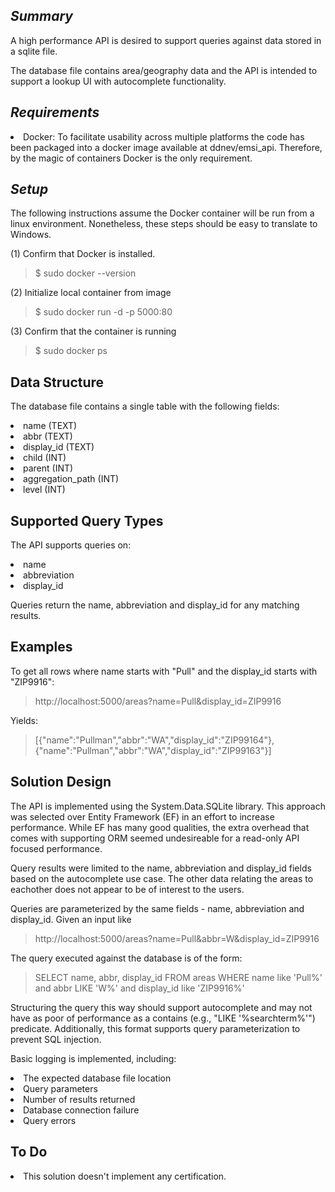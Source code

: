 ## _Summary_
A high performance API is desired to support queries against data stored in a sqlite file. 

The database file contains area/geography data and the API is intended to support a lookup UI with autocomplete functionality. 

## _Requirements_
<li> Docker: To facilitate usability across multiple platforms the code has been packaged into a docker image available at ddnev/emsi_api. Therefore, by the magic of containers Docker is the only requirement. 

## _Setup_
The following instructions assume the Docker container will be run from a linux environment. Nonetheless, these steps should be easy to translate to Windows. 
  
(1) Confirm that Docker is installed.
> $ sudo docker --version
  
(2) Initialize local container from image
> $ sudo docker run -d -p 5000:80
  
(3) Confirm that the container is running
> $ sudo docker ps

## Data Structure
The database file contains a single table with the following fields:
  <li> name (TEXT)
  <li> abbr (TEXT)
  <li> display_id (TEXT)
  <li> child (INT)
  <li> parent (INT)
  <li> aggregation_path (INT)
  <li> level (INT)
  
## Supported Query Types
The API supports queries on: 
    <li> name 
    <li> abbreviation
    <li> display_id
    
Queries return the name, abbreviation and display_id for any matching results.
      
## Examples
To get all rows where name starts with "Pull" and the display_id starts with "ZIP9916":
> http://localhost:5000/areas?name=Pull&display_id=ZIP9916
  
Yields:
>[{"name":"Pullman","abbr":"WA","display_id":"ZIP99164"},{"name":"Pullman","abbr":"WA","display_id":"ZIP99163"}]

## Solution Design
The API is implemented using the System.Data.SQLite library. This approach was selected over Entity Framework (EF) in an effort to increase performance. While EF has many good qualities, the extra overhead that comes with supporting ORM seemed undesireable for a read-only API focused performance.
      
Query results were limited to the name, abbreviation and display_id fields based on the autocomplete use case. The other data relating the areas to eachother does not appear to be of interest to the users.
      
Queries are parameterized by the same fields - name, abbreviation and display_id. Given an input like  
> http://localhost:5000/areas?name=Pull&abbr=W&display_id=ZIP9916  
      
The query executed against the database is of the form:  
> SELECT name, abbr, display_id FROM areas WHERE name like 'Pull%' and abbr LIKE 'W%' and display_id like 'ZIP9916%'  
      
Structuring the query this way should support autocomplete and may not have as poor of performance as a contains (e.g., "LIKE '%searchterm%'") predicate. Additionally, this format supports query parameterization to prevent SQL injection.   
      
Basic logging is implemented, including:
      <li> The expected database file location
      <li> Query parameters
      <li> Number of results returned
      <li> Database connection failure
      <li> Query errors
        
## To Do
<li> This solution doesn't implement any certification. 
        

    
